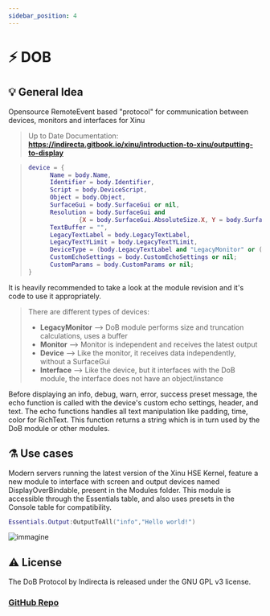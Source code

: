 ```yaml
---
sidebar_position: 4
--- 
```

# ⚡ DOB

## 💡 General Idea
Opensource RemoteEvent based "protocol" for communication between devices, monitors and interfaces for Xinu

> Up to Date Documentation: **https://indirecta.gitbook.io/xinu/introduction-to-xinu/outputting-to-display**

> ```lua
>device = {
>		Name = body.Name,
>		Identifier = body.Identifier,
>		Script = body.DeviceScript,
>		Object = body.Object,
>		SurfaceGui = body.SurfaceGui or nil,
>		Resolution = body.SurfaceGui and
>				{X = body.SurfaceGui.AbsoluteSize.X, Y = body.SurfaceGui.AbsoluteSize.Y} or nil,
>		TextBuffer = "",
>		LegacyTextLabel = body.LegacyTextLabel,
>		LegacyTextYLimit = body.LegacyTextYLimit,
>		DeviceType = (body.LegacyTextLabel and "LegacyMonitor" or (body.SurfaceGui and "Monitor" or (body.Object and "Device" or "Interface")));
>		CustomEchoSettings = body.CustomEchoSettings or nil;
>		CustomParams = body.CustomParams or nil;
>}
>```

It is heavily recommended to take a look at the module revision and it's code to use it appropriately.
> There are different types of devices:
> - **LegacyMonitor** --> DoB module performs size and truncation calculations, uses a buffer
> - **Monitor** --> Monitor is independent and receives the latest output
> - **Device** --> Like the monitor, it receives data independently, without a SurfaceGui
> - **Interface** --> Like the device, but it interfaces with the DoB module, the interface does not have an object/instance  
>
Before displaying an info, debug, warn, error, success preset message, the echo function is called with the device's custom echo settings, header, and text.
The echo functions handles all text manipulation like padding, time, color for RichText. This function returns a string which is in turn used by the DoB module or other modules.

## ⚗️ Use cases
Modern servers running the latest version of the Xinu HSE Kernel, feature a new module to interface with screen and output devices named DisplayOverBindable, present in the Modules folder.
This module is accessible through the Essentials table, and also uses presets in the Console table for compatibility.

```lua
Essentials.Output:OutputToAll("info","Hello world!")
```

![immagine](https://user-images.githubusercontent.com/26120324/184014566-a07e14f1-5112-413e-a8e1-781df3e69778.png)

## ⚠️ License

The DoB Protocol by Indirecta is released under the GNU GPL v3 license.

### [GitHub Repo](https://github.com/Indirecta-Technologies/dob/)



